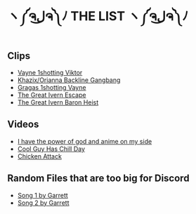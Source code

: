 # ヽ༼ຈل͜ຈ༽ﾉ THE LIST ヽ༼ຈل͜ຈ༽ﾉ

## Clips
- [Vayne 1shotting Viktor](clips/c001.webm "(gone sexual) (not clickb8)")
- [Khazix/Orianna Backline Gangbang](clips/c002.webm "Absolutely disgusting")
- [Gragas 1shotting Vayne](clips/c003.webm "Fat drunk bones vampire hunter (NSFW)")
- [The Great Ivern Escape](clips/c004.webm "Local man crushed under fallen tree (NSFL)")
- [The Great Ivern Baron Heist](clips/c005.webm "Jesus christ that's Jason Bourne")


## Videos
- [I have the power of god and anime on my side](https://www.youtube.com/watch?v=Tlwda9S58Lg "AAAHHHHHHHHHHH")
- [Cool Guy Has Chill Day](https://www.youtube.com/watch?v=4txVqr1eNwc "It's cool guy!")
- [Chicken Attack](https://www.youtube.com/watch?v=z8pknnncODo "GO CHICKEN GOOOOOOO")

## Random Files that are too big for Discord
- [Song 1 by Garrett](audio/audio0.wav "damn boi")
- [Song 2 by Garrett](audio/audio1.wav "how do he do it")